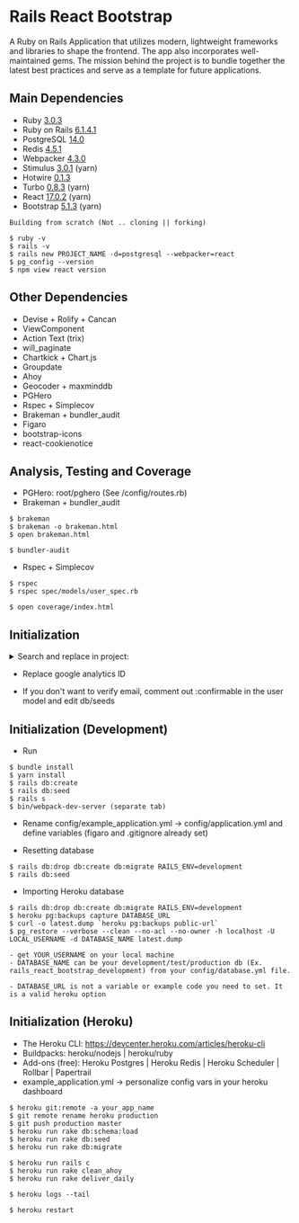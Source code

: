 # Rails React Bootstrap

A Ruby on Rails Application that utilizes modern, lightweight frameworks and libraries to shape the frontend. The app also incorporates well-maintained gems. The mission behind the project is to bundle together the latest best practices and serve as a template for future applications.

## Main Dependencies

* Ruby [3.0.3](https://www.ruby-lang.org/en/downloads/releases/)
* Ruby on Rails [6.1.4.1](https://rubygems.org/gems/rails/versions)
* PostgreSQL [14.0](https://www.postgresql.org/support/versioning/)
* Redis [4.5.1](https://rubygems.org/gems/redis/versions)
* Webpacker [4.3.0](https://rubygems.org/gems/webpacker/versions)
* Stimulus [3.0.1](https://github.com/hotwired/stimulus/releases) (yarn)
* Hotwire [0.1.3](https://rubygems.org/gems/hotwire-rails/versions)
* Turbo [0.8.3](https://rubygems.org/gems/turbo-rails/versions) (yarn)
* React [17.0.2](https://reactjs.org/versions/) (yarn)
* Bootstrap [5.1.3](https://getbootstrap.com/docs/versions/) (yarn)
```
Building from scratch (Not .. cloning || forking)

$ ruby -v
$ rails -v
$ rails new PROJECT_NAME -d=postgresql --webpacker=react
$ pg_config --version
$ npm view react version
```


## Other Dependencies

* Devise + Rolify + Cancan
* ViewComponent
* Action Text (trix)
* will_paginate
* Chartkick + Chart.js
* Groupdate
* Ahoy
* Geocoder + maxminddb
* PGHero
* Rspec + Simplecov
* Brakeman + bundler_audit
* Figaro
* bootstrap-icons
* react-cookienotice

## Analysis, Testing and Coverage

* PGHero: root/pghero (See /config/routes.rb)
* Brakeman + bundler_audit
```
$ brakeman
$ brakeman -o brakeman.html
$ open brakeman.html

$ bundler-audit
```
* Rspec + Simplecov
```
$ rspec
$ rspec spec/models/user_spec.rb

$ open coverage/index.html
```


## Initialization

<details>
  <summary>Search and replace in project:</summary>

  1. rails_react_bootstrap
    ```
    config/cable.yml
    config/database.yml
    config/environments/production.rb
    ```
  2. rails-react-bootstrap
    ```
    config/database.yml
    config/environments/production.rb
    package.json
    app/javascript/packs/components/cookieBanner.jsx
    app/views/devise/mailer/confirmation_instructions.html.erb
    app/views/devise/mailer/email_changed.html.erb
    app/views/devise/mailer/password_change.html.erb
    app/views/devise/mailer/reset_password_instructions.html.erb
    app/views/devise/mailer/unlock_instructions.html.erb
    app/views/layouts/mailer.html.erb
    ```
  3. RAILSREACTBOOTSTRAP
    ```
    app/mailers/application_mailer.rb
    config/application.rb
    config/database.yml
    config/initializers/devise.rb
    ```
  4. RRB
    ```
    app/views/devise/mailer/confirmation_instructions.html.erb
    app/views/pages/terms_and_conditions.html.erb
    app/views/pages/welcome.html.erb
    app/views/report_mailer/daily.html.erb
    app/views/shared/_footer.html.erb
    ```
</details>

* Replace google analytics ID

* If you don't want to verify email, comment out :confirmable in the user model and edit db/seeds


## Initialization (Development)

* Run
```
$ bundle install
$ yarn install
$ rails db:create
$ rails db:seed
$ rails s
$ bin/webpack-dev-server (separate tab)
```

* Rename config/example_application.yml -> config/application.yml and define variables (figaro and .gitignore already set)

* Resetting database
```
$ rails db:drop db:create db:migrate RAILS_ENV=development
$ rails db:seed
```
* Importing Heroku database
```
$ rails db:drop db:create db:migrate RAILS_ENV=development
$ heroku pg:backups capture DATABASE_URL
$ curl -o latest.dump `heroku pg:backups public-url`
$ pg_restore --verbose --clean --no-acl --no-owner -h localhost -U LOCAL_USERNAME -d DATABASE_NAME latest.dump

- get YOUR_USERNAME on your local machine
- DATABASE_NAME can be your development/test/production db (Ex. rails_react_bootstrap_development) from your config/database.yml file.

- DATABASE_URL is not a variable or example code you need to set. It is a valid heroku option
```


## Initialization (Heroku)

* The Heroku CLI: https://devcenter.heroku.com/articles/heroku-cli
* Buildpacks: heroku/nodejs | heroku/ruby
* Add-ons (free): Heroku Postgres | Heroku Redis | Heroku Scheduler | Rollbar | Papertrail
* example_application.yml -> personalize config vars in your heroku dashboard
```
$ heroku git:remote -a your_app_name
$ git remote rename heroku production
$ git push production master
$ heroku run rake db:schema:load
$ heroku run rake db:seed
$ heroku run rake db:migrate

$ heroku run rails c
$ heroku run rake clean_ahoy
$ heroku run rake deliver_daily

$ heroku logs --tail

$ heroku restart
```
